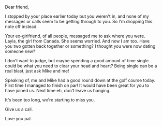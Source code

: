 Dear friend,

I stopped by your place earlier today but you weren't in, and none of my messages or calls seem to be getting through to you. So I'm dropping this note off instead. 

Your ex-girlfriend, of all people, messaged me to ask where you were. Layla, the girl from Canada. She seems worried. And now I am too. Have you two gotten back together or something? I thought you were now dating someone new? 

I don't want to judge, but maybe spending a good amount of time single could be what you need to clear your head and heart? Being single can be a real blast, just ask Mike and me!

Speaking of, me and Mike had a good round down at the golf course today. First time I managed to finish on par! It would have been great for you to have joined us. Next time eh, don't leave us hanging.

It's been too long, we're starting to miss you. 

Give us a call.

Love you pal.